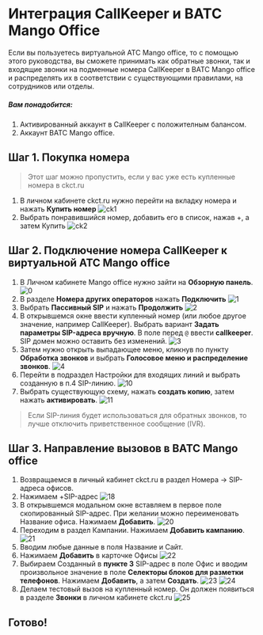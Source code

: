 # Интеграция CallKeeper и ВАТС Mango Office

Если вы пользуетесь виртуальной АТС Mango office, то с помощью этого руководства, вы сможете принимать как обратные звонки, так и входящие звонки на подменные номера CallKeeper в ВАТС Mango office и распределять их в соответствии с существующими правилами,  на сотрудников или отделы.

##### Вам понадобится:
1. Активированный аккаунт в CallKeeper с положителным балансом.
2. Аккаунт ВАТС Mango office.

## Шаг 1. Покупка номера
>Этот шаг можно пропустить, если у вас уже есть купленные номера в ckct.ru

1. В личном кабинете ckct.ru нужно перейти на вкладку номера и нажать **Купить номер**
![ck1](images/ck-1.png)
2. Выбрать понравившийся номер, добавить его в список, нажав +, а затем Купить
![ck2](images/ck-2.png)

## Шаг 2. Подключение номера CallKeeper к виртуальной АТС Mango office

1. В Личном кабинете Mango office нужно зайти на **Обзорную панель**.
![0](images/0.png)
2. В разделе **Номера других операторов** нажать **Подключить**
![1](images/1.png)
3. Выбрать **Пассивный SIP** и нажать **Продолжить**
![2](images/2.png)
4. В открывшемся окне ввести купленный номер (или любое другое значение, например CallKeeper). 
Выбрать вариант **Задать параметры SIP-адреса вручную**. В поле перед ``@`` ввести **callkeeper**. SIP домен можно оставить без изменений.
![3](images/3.png)
5. Затем нужно открыть выпадающее меню, кликнув по пункту **Обработка звонков** и выбрать **Голосовое меню и распределение звонков**.
![4](images/4.png)
6. Перейти в подраздел Настройки для входящих линий и выбрать созданную в п.4 SIP-линию.
![10](images/6.png)
7. Выбрать существующую схему, нажать **создать копию**, затем нажать **активировать**. 
![11](images/7.png)
>Если SIP-линия будет использоваться для обратных звонков, то лучше отключить приветственное сообщение (IVR). 

## Шаг 3. Направление вызовов в ВАТС Mango office
1. Возвращаемся в личный кабинет ckct.ru в раздел Номера -> SIP-адреса офисов.
2. Нажимаем +SIP-адрес
![18](images/8.png)
3. В открывшемся модальном окне вставляем в первое поле скопированный SIP-адрес. При желании можно переименовать Название офиса. Нажимаем **Добавить**.
![20](images/9.png)
4. Переходим в раздел Кампании. Нажимаем **Добавить кампанию**.
![21](images/10.png)
5. Вводим любые данные в поля Название и Сайт.
6. Нажимаем **Добавить** в карточке Офисы
![22](images/11.png)
7. Выбираем Созданный в **пункте 3** SIP-адрес в поле Офис и вводим произвольное значение в поле **Селекторы блоков для разметки телефонов**. Нажимаем **Добавить**, а затем **Создать**.
![23](images/12.png)
![24](images/13.png)
8. Делаем тестовый вызов на купленный номер. Он должен появиться в разделе **Звонки** в личном кабинете ckct.ru
![25](images/14.png)

## Готово!
